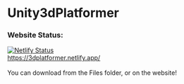 # Unity3dPlatformer

### Website Status:
[![Netlify Status](https://api.netlify.com/api/v1/badges/0edbb1e2-0484-488b-8d80-1951bfcef15f/deploy-status)](https://app.netlify.com/sites/3dplatformer/deploys)  
https://3dplatformer.netlify.app/
<br/>  
You can download from the Files folder, or on the website!
